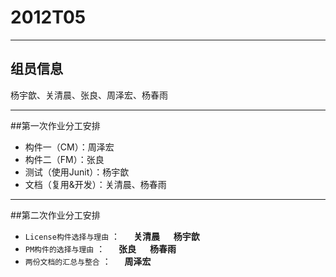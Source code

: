 # 2012T05
---
## 组员信息
杨宇歆、关清晨、张良、周泽宏、杨春雨

---


##第一次作业分工安排
* 构件一（CM）：周泽宏
* 构件二（FM）：张良
* 测试（使用Junit）：杨宇歆
* 文档（复用&开发）：关清晨、杨春雨

---

##第二次作业分工安排

*	`License构件选择与理由` ： &emsp; **关清晨** &emsp; **杨宇歆**
*	`PM构件的选择与理由` ： &emsp; **张良** &emsp; **杨春雨**
*	`两份文档的汇总与整合` ： &emsp; **周泽宏**



